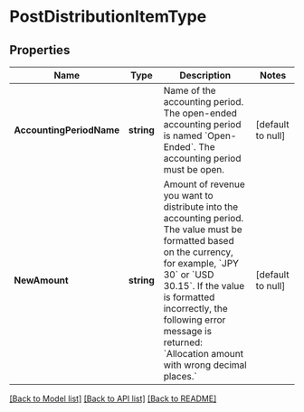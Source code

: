 # PostDistributionItemType

## Properties
Name | Type | Description | Notes
------------ | ------------- | ------------- | -------------
**AccountingPeriodName** | **string** | Name of the accounting period. The open-ended accounting period is named &#x60;Open-Ended&#x60;.   The accounting period must be open.  | [default to null]
**NewAmount** | **string** | Amount of revenue you want to distribute into the accounting period.  The value must be formatted based on the currency, for example, &#x60;JPY 30&#x60; or &#x60;USD 30.15&#x60;. If the value is formatted incorrectly, the following error message is returned: &#x60;Allocation amount with wrong decimal places.&#x60;  | [default to null]

[[Back to Model list]](../README.md#documentation-for-models) [[Back to API list]](../README.md#documentation-for-api-endpoints) [[Back to README]](../README.md)


